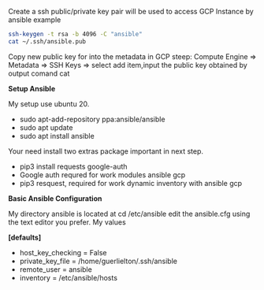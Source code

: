 Create a ssh public/private key pair will be used to access GCP Instance by ansible example

```sh
ssh-keygen -t rsa -b 4096 -C "ansible"
cat ~/.ssh/ansible.pub

```

Copy new public key for into the metadata in GCP steep: Compute Engine => Metadata => SSH Keys => select add item,input the public key obtained by output comand cat

**Setup Ansible**

My setup use ubuntu 20.

- sudo apt-add-repository ppa:ansible/ansible
- sudo apt update
- sudo apt install ansible

Your need install two extras package important in next step.

- pip3 install requests google-auth
- Google auth requred for work modules ansible gcp
- pip3 resquest, required for work dynamic inventory with ansible gcp

**Basic Ansible Configuration**

My directory ansible is located at cd /etc/ansible
edit the ansible.cfg using the text editor you prefer.
My values

**[defaults]**

- host_key_checking = False
- private_key_file = /home/guerlielton/.ssh/ansible
- remote_user = ansible
- inventory = /etc/ansible/hosts
